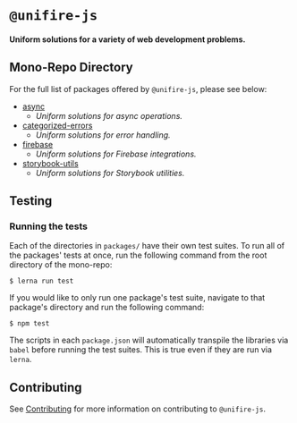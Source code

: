 # `@unifire-js`

#### <b>Uniform solutions for a variety of web development problems.</b>

## Mono-Repo Directory

For the full list of packages offered by `@unifire-js`, please see below:

* [async](/packages/async)
    * <i>Uniform solutions for async operations.</i>
* [categorized-errors](/packages/categorized-errors)
    * <i>Uniform solutions for error handling.</i>
* [firebase](/packages/firebase)
    * <i>Uniform solutions for Firebase integrations.</i>
* [storybook-utils](/packages/storybook-utils)
    * <i>Uniform solutions for Storybook utilities.</i>

## Testing

### Running the tests

Each of the directories in `packages/` have their own test suites. To run all of the packages' tests at once, run the following command from the root directory of the mono-repo:

```
$ lerna run test
```

If you would like to only run one package's test suite, navigate to that package's directory and run the following command:

```
$ npm test
```

The scripts in each `package.json` will automatically transpile the libraries via `babel` before running the test suites. This is true even if they are run via `lerna`.

## Contributing

See [Contributing](/CONTRIBUTING.md) for more information on contributing to `@unifire-js`.